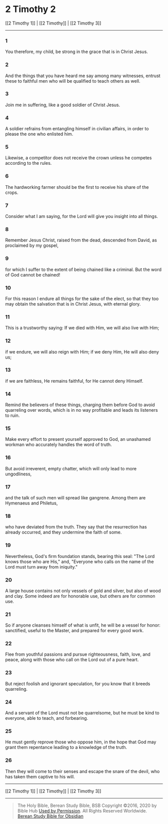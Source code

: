 # 2 Timothy 2

[[2 Timothy 1]] | [[2 Timothy]] | [[2 Timothy 3]]

---

### 1
You therefore, my child, be strong in the grace that is in Christ Jesus.

### 2
And the things that you have heard me say among many witnesses, entrust these to faithful men who will be qualified to teach others as well.

### 3
Join me in suffering, like a good soldier of Christ Jesus.

### 4
A soldier refrains from entangling himself in civilian affairs, in order to please the one who enlisted him.

### 5
Likewise, a competitor does not receive the crown unless he competes according to the rules.

### 6
The hardworking farmer should be the first to receive his share of the crops.

### 7
Consider what I am saying, for the Lord will give you insight into all things.

### 8
Remember Jesus Christ, raised from the dead, descended from David, as proclaimed by my gospel,

### 9
for which I suffer to the extent of being chained like a criminal. But the word of God cannot be chained!

### 10
For this reason I endure all things for the sake of the elect, so that they too may obtain the salvation that is in Christ Jesus, with eternal glory.

### 11
This is a trustworthy saying: If we died with Him, we will also live with Him;

### 12
if we endure, we will also reign with Him; if we deny Him, He will also deny us;

### 13
if we are faithless, He remains faithful, for He cannot deny Himself.

### 14
Remind the believers of these things, charging them before God to avoid quarreling over words, which is in no way profitable and leads its listeners to ruin.

### 15
Make every effort to present yourself approved to God, an unashamed workman who accurately handles the word of truth.

### 16
But avoid irreverent, empty chatter, which will only lead to more ungodliness,

### 17
and the talk of such men will spread like gangrene. Among them are Hymenaeus and Philetus,

### 18
who have deviated from the truth. They say that the resurrection has already occurred, and they undermine the faith of some.

### 19
Nevertheless, God's firm foundation stands, bearing this seal: "The Lord knows those who are His," and, "Everyone who calls on the name of the Lord must turn away from iniquity."

### 20
A large house contains not only vessels of gold and silver, but also of wood and clay. Some indeed are for honorable use, but others are for common use.

### 21
So if anyone cleanses himself of what is unfit, he will be a vessel for honor: sanctified, useful to the Master, and prepared for every good work.

### 22
Flee from youthful passions and pursue righteousness, faith, love, and peace, along with those who call on the Lord out of a pure heart.

### 23
But reject foolish and ignorant speculation, for you know that it breeds quarreling.

### 24
And a servant of the Lord must not be quarrelsome, but he must be kind to everyone, able to teach, and forbearing.

### 25
He must gently reprove those who oppose him, in the hope that God may grant them repentance leading to a knowledge of the truth.

### 26
Then they will come to their senses and escape the snare of the devil, who has taken them captive to his will.

---

[[2 Timothy 1]] | [[2 Timothy]] | [[2 Timothy 3]]

---

> The Holy Bible, Berean Study Bible, BSB
> Copyright &copy;2016, 2020 by Bible Hub
> [Used by Permission](https://berean.bible/terms.htm). All Rights Reserved Worldwide.
> [Berean Study Bible for Obsidian](https://github.com/gapmiss/berean-study-bible-for-obsidian)</small>

